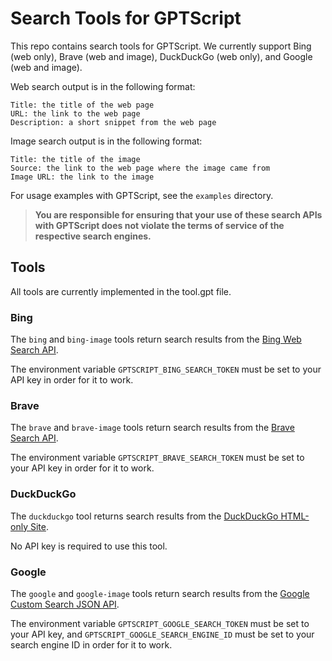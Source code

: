 # Search Tools for GPTScript

This repo contains search tools for GPTScript. We currently support Bing (web only), Brave (web and image), DuckDuckGo (web only), and Google (web and image).

Web search output is in the following format:

```
Title: the title of the web page
URL: the link to the web page
Description: a short snippet from the web page
```

Image search output is in the following format:

```
Title: the title of the image
Source: the link to the web page where the image came from
Image URL: the link to the image
```

For usage examples with GPTScript, see the `examples` directory.

> **You are responsible for ensuring that your use of these search APIs with GPTScript does not violate the terms of service of the respective search engines.**

## Tools

All tools are currently implemented in the tool.gpt file.

### Bing

The `bing` and `bing-image` tools return search results from the [Bing Web Search API](https://www.microsoft.com/en-us/bing/apis/bing-web-search-api).

The environment variable `GPTSCRIPT_BING_SEARCH_TOKEN` must be set to your API key in order for it to work.

### Brave

The `brave` and `brave-image` tools return search results from the [Brave Search API](https://brave.com/search/api/).

The environment variable `GPTSCRIPT_BRAVE_SEARCH_TOKEN` must be set to your API key in order for it to work.

### DuckDuckGo

The `duckduckgo` tool returns search results from the [DuckDuckGo HTML-only Site](https://html.duckduckgo.com).

No API key is required to use this tool.

### Google

The `google` and `google-image` tools return search results from the [Google Custom Search JSON API](https://developers.google.com/custom-search/v1/overview).

The environment variable `GPTSCRIPT_GOOGLE_SEARCH_TOKEN` must be set to your API key, and `GPTSCRIPT_GOOGLE_SEARCH_ENGINE_ID` must be set to your search engine ID in order for it to work.
